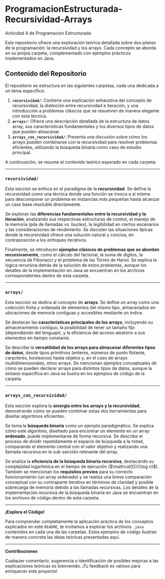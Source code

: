 # ProgramacionEstructurada-Recursividad-Arrays
Actividad 4 de Programacion Estructurada

Este repositorio ofrece una exploración teórica detallada sobre dos pilares de la programación: la recursividad y los arrays. Cada concepto se aborda en su propia carpeta, complementado con ejemplos prácticos implementados en Java.

## Contenido del Repositorio

El repositorio se estructura en las siguientes carpetas, cada una dedicada a un tema específico:

1.  **`recursividad/`**: Contiene una explicación exhaustiva del concepto de recursividad, la distinción entre recursividad e iteración, y una introducción a problemas clásicos que se resuelven de manera elegante con esta técnica.
2.  **`arrays/`**: Ofrece una descripción detallada de la estructura de datos array, sus características fundamentales y los diversos tipos de datos que pueden almacenar.
3.  **`arrays_con_recursividad/`**: Presenta una discusión sobre cómo los arrays pueden combinarse con la recursividad para resolver problemas eficientes, utilizando la búsqueda binaria como caso de estudio principal.

A continuación, se resume el contenido teórico esperado en cada carpeta:

---

### `recursividad/`

Esta sección se enfoca en el paradigma de la **recursividad**. Se define la recursividad como una técnica donde una función se invoca a sí misma para descomponer un problema en instancias más pequeñas hasta alcanzar un caso base resoluble directamente.

Se exploran las **diferencias fundamentales entre la recursividad y la iteración**, analizando sus respectivas estructuras de control, el manejo de la memoria (pila de llamadas vs. bucles), la legibilidad en ciertos escenarios y las consideraciones de rendimiento. Se discuten las situaciones típicas donde la recursividad ofrece una solución natural y concisa, en contraposición a los enfoques iterativos.

Finalmente, se introducen **ejemplos clásicos de problemas que se abordan recursivamente**, como el cálculo del factorial, la suma de dígitos, la secuencia de Fibonacci y el problema de las Torres de Hanoi. Se explica la lógica recursiva detrás de la solución de estos problemas, aunque los detalles de la implementación en Java se encuentran en los archivos correspondientes dentro de esta carpeta.

---

### `arrays/`

Esta sección se dedica al concepto de **arrays**. Se define un array como una colección finita y ordenada de elementos del mismo tipo, almacenados en ubicaciones de memoria contiguas y accesibles mediante un índice.

Se destacan las **características principales de los arrays**, incluyendo su almacenamiento contiguo, la posibilidad de tener un tamaño fijo (dependiendo del lenguaje), y la eficiencia del acceso aleatorio a sus elementos en tiempo constante.

Se describe la **versatilidad de los arrays para almacenar diferentes tipos de datos**, desde tipos primitivos (enteros, números de punto flotante, caracteres, booleanos) hasta objetos y, en el caso de arrays multidimensionales, otros arrays. Se mencionan ejemplos conceptuales de cómo se pueden declarar arrays para distintos tipos de datos, aunque la sintaxis específica en Java se ilustra en los ejemplos de código de la carpeta.

---

### `arrays_con_recursividad/`

Esta sección explora la **sinergia entre los arrays y la recursividad**, demostrando cómo se pueden combinar estas dos herramientas para diseñar algoritmos eficientes.

Se toma la **búsqueda binaria** como un ejemplo paradigmático. Se explica cómo este algoritmo, diseñado para encontrar un elemento en un array **ordenado**, puede implementarse de forma recursiva. Se describe el proceso de dividir repetidamente el espacio de búsqueda a la mitad, comparando el elemento central con el valor objetivo y realizando una llamada recursiva en la sub-sección relevante del array.

Se analiza la **eficiencia de la búsqueda binaria recursiva**, destacando su complejidad logarítmica en el tiempo de ejecución ($\mathcal{O}(\\log n)$). También se mencionan los **requisitos previos** para su correcto funcionamiento (un array ordenado) y se realiza una breve comparación conceptual con su contraparte iterativa en términos de claridad y posible sobrecarga de memoria debido a las llamadas recursivas. Los detalles de la implementación recursiva de la búsqueda binaria en Java se encuentran en los archivos de código dentro de esta carpeta.

-----

**¡Explora el Código!**

Para comprender completamente la aplicación práctica de los conceptos explicados en este `README`, te invitamos a explorar los archivos `.java` contenidos en cada una de las carpetas. Estos ejemplos de código ilustran de manera concreta las ideas teóricas presentadas aquí.

-----

**Contribuciones**

Cualquier comentario, sugerencia o identificación de posibles mejoras a las explicaciones teóricas es bienvenido. ¡Tu feedback es valioso para enriquecer este proyecto!
